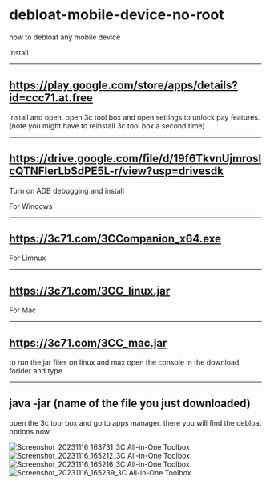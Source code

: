 # debloat-mobile-device-no-root
how to debloat any mobile device

install

---------------------------------------
https://play.google.com/store/apps/details?id=ccc71.at.free
---------------------------------------
install and open. open 3c tool box and open settings to unlock pay features. (note you might have to reinstall 3c tool box a second time)

---------------------------------------
https://drive.google.com/file/d/19f6TkvnUjmrosIcQTNFIerLbSdPE5L-r/view?usp=drivesdk
---------------------------------------

Turn on ADB debugging and install 

For Windows 

---------------------------------------
https://3c71.com/3CCompanion_x64.exe
---------------------------------------

For Limnux 

---------------------------------------
https://3c71.com/3CC_linux.jar
---------------------------------------

For Mac 

---------------------------------------
https://3c71.com/3CC_mac.jar
---------------------------------------

to run the jar files on linux and max open the console in the download forlder and type 

---------------------------------------
java -jar (name of the file you just downloaded)
---------------------------------------

open the 3c tool box and go to apps manager. there you will find the debloat options now


![Screenshot_20231116_163731_3C All-in-One Toolbox](https://github.com/iAmMrGrim/debloat-mobile-device-no-root/assets/118693220/21eea5a2-c086-46f1-92b7-93dc563a9f1d)
![Screenshot_20231116_165212_3C All-in-One Toolbox](https://github.com/iAmMrGrim/debloat-mobile-device-no-root/assets/118693220/4d3292cb-1217-48a3-95c0-c17af527f799)
![Screenshot_20231116_165216_3C All-in-One Toolbox](https://github.com/iAmMrGrim/debloat-mobile-device-no-root/assets/118693220/a3126d61-73ff-4324-b11c-183c70817a47)
![Screenshot_20231116_165239_3C All-in-One Toolbox](https://github.com/iAmMrGrim/debloat-mobile-device-no-root/assets/118693220/f537eb84-3a3a-407f-b213-ce055358a8f1)
